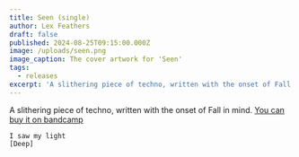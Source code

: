 ```yaml
---
title: Seen (single)
author: Lex Feathers
draft: false
published: 2024-08-25T09:15:00.000Z
image: /uploads/seen.png
image_caption: The cover artwork for 'Seen'
tags:
  - releases
excerpt: 'A slithering piece of techno, written with the onset of Fall in mind.'
---
```

A slithering piece of techno, written with the onset of Fall in mind.
[You can buy it on bandcamp](https://voidfemmes.bandcamp.com/track/seen)
```
I saw my light
[Deep]
```
